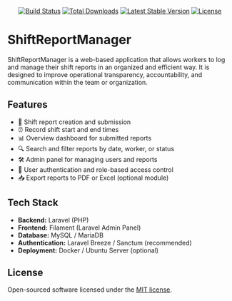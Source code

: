 <p align="center">
<a href="https://github.com/laravel/framework/actions"><img src="https://github.com/laravel/framework/workflows/tests/badge.svg" alt="Build Status"></a>
<a href="https://packagist.org/packages/laravel/framework"><img src="https://img.shields.io/packagist/dt/laravel/framework" alt="Total Downloads"></a>
<a href="https://packagist.org/packages/laravel/framework"><img src="https://img.shields.io/packagist/v/laravel/framework" alt="Latest Stable Version"></a>
<a href="https://packagist.org/packages/laravel/framework"><img src="https://img.shields.io/packagist/l/laravel/framework" alt="License"></a>
</p>

# ShiftReportManager

ShiftReportManager is a web-based application that allows workers to log and manage their shift reports in an organized and efficient way. It is designed to improve operational transparency, accountability, and communication within the team or organization.

## Features

- 📝 Shift report creation and submission
- ⏰ Record shift start and end times
- 📊 Overview dashboard for submitted reports
- 🔍 Search and filter reports by date, worker, or status
- 🛠️ Admin panel for managing users and reports
- 🔐 User authentication and role-based access control
- 📥 Export reports to PDF or Excel (optional module)

## Tech Stack

- **Backend:** Laravel (PHP)
- **Frontend:** Filament (Laravel Admin Panel)
- **Database:** MySQL / MariaDB
- **Authentication:** Laravel Breeze / Sanctum (recommended)
- **Deployment:** Docker / Ubuntu Server (optional)

## License

Open-sourced software licensed under the [MIT license](https://opensource.org/licenses/MIT).
